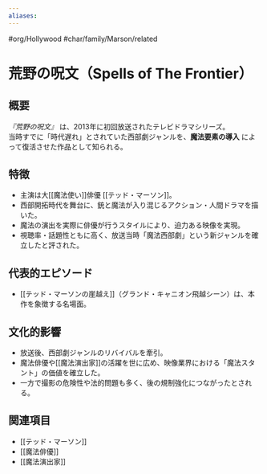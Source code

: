 ```yaml
---
aliases:
---
```

#org/Hollywood #char/family/Marson/related 
# 荒野の呪文（Spells of The Frontier）

## 概要
*『荒野の呪文』* は、2013年に初回放送されたテレビドラマシリーズ。  
当時すでに「時代遅れ」とされていた西部劇ジャンルを、**魔法要素の導入** によって復活させた作品として知られる。  

## 特徴
- 主演は大[[魔法使い]]俳優 [[テッド・マーソン]]。  
- 西部開拓時代を舞台に、銃と魔法が入り混じるアクション・人間ドラマを描いた。  
- 魔法の演出を実際に俳優が行うスタイルにより、迫力ある映像を実現。  
- 視聴率・話題性ともに高く、放送当時「魔法西部劇」という新ジャンルを確立したと評された。  

## 代表的エピソード
- [[テッド・マーソンの崖越え]]（グランド・キャニオン飛越シーン）は、本作を象徴する名場面。  

## 文化的影響
- 放送後、西部劇ジャンルのリバイバルを牽引。  
- 魔法俳優や[[魔法演出家]]の活躍を世に広め、映像業界における「魔法スタント」の価値を確立した。  
- 一方で撮影の危険性や法的問題も多く、後の規制強化につながったとされる。  

## 関連項目
- [[テッド・マーソン]]
- [[魔法俳優]]
- [[魔法演出家]]
